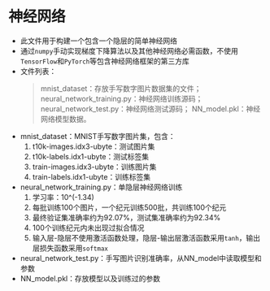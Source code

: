 # 神经网络
+ 此文件用于构建一个包含一个隐层的简单神经网络
+ 通过`numpy`手动实现梯度下降算法以及其他神经网络必需函数，不使用`TensorFlow`和`PyTorch`等包含神经网络框架的第三方库
+ 文件列表：
    > mnist_dataset：存放手写数字图片数据集的文件；
      neural_network_training.py：神经网络训练源码；
      neural_network_test.py：神经网络测试源码；
      NN_model.pkl：神经网络模型数据。
+ mnist_dataset：MNIST手写数字图片集，包含：
    1. t10k-images.idx3-ubyte：测试图片集
    2. t10k-labels.idx1-ubyte：测试标签集
    3. train-images.idx3-ubyte：训练图片集
    4. train-labels.idx1-ubyte：训练标签集
+ neural_network_training.py：单隐层神经网络训练
    1. 学习率：10^(-1.34)
    2. 每批训练100个图片，一个纪元训练500批，共训练100个纪元
    3. 最终验证集准确率约为92.07%，测试集准确率约为92.34%
    4. 100个训练纪元内未出现过拟合情况
    5. 输入层-隐层不使用激活函数处理，隐层-输出层激活函数采用`tanh`，输出层损失函数采用`softmax`
+ neural_network_test.py：手写图片识别准确率，从NN_model中读取模型和参数
+ NN_model.pkl：存放模型以及训练过的参数